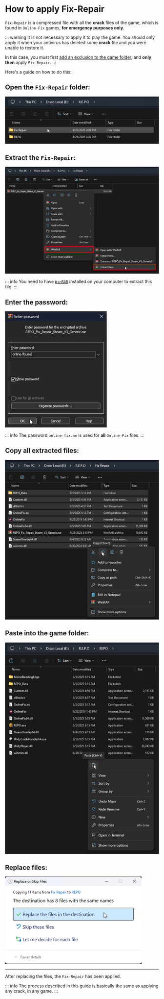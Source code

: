 # How to apply Fix-Repair

`Fix-Repair` is a compressed file with all the **crack** files of the game, which is found in `Online-Fix` games, **for emergency purposes only**.

::: warning It is not necessary to apply it to play the game. You should only apply it when your antivirus has deleted some **crack** file and you were unable to restore it.

In this case, you must first [add an exclusion to the game folder](add-exclusion.md), and **only then** apply `Fix-Repair`. 
:::

Here's a guide on how to do this:

## Open the `Fix-Repair` folder:

![Fix-Repair folder](assets/guides/navigate-fix-repair.png)

## Extract the `Fix-Repair`:

![Extract Fix-Repair](assets/guides/extract-fix-repair.png)

::: info You need to have [`WinRAR`](https://www.win-rar.com/fileadmin/winrar-versions/winrar/winrar-x64-711.exe) installed on your computer to extract this file. :::

## Enter the password:

![Fix-Repair password](assets/guides/fix-repair-password.png)

::: info The password `online-fix.me` is used for **all** `Online-Fix` files.
:::

## Copy all extracted files:

![Copy Fix-Repair files](assets/guides/copy-fix-repair-files.png)

## Paste into the game folder:

![Paste Fix-Repair files](assets/guides/paste-fix-repair-files.png)

## Replace files:

![Replace Fix-Repair files](assets/guides/replace-fix-repair-files.png)

___

After replacing the files, the `Fix-Repair` has been applied.

::: info The process described in this guide is basically the same as applying any crack, in any game.
:::